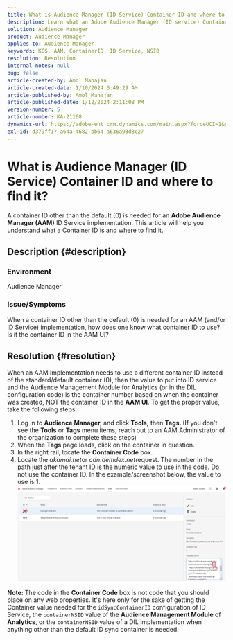 ```yaml
---
title: What is Audience Manager (ID Service) Container ID and where to find it?
description: Learn what an Adobe Audience Manager (ID service) Container ID is and where to find it. Follow the steps given in this article.
solution: Audience Manager
product: Audience Manager
applies-to: Audience Manager
keywords: KCS, AAM, ContainerID, ID Service, NSID
resolution: Resolution
internal-notes: null
bug: false
article-created-by: Amol Mahajan
article-created-date: 1/10/2024 6:49:29 AM
article-published-by: Amol Mahajan
article-published-date: 1/12/2024 2:11:08 PM
version-number: 5
article-number: KA-21168
dynamics-url: https://adobe-ent.crm.dynamics.com/main.aspx?forceUCI=1&pagetype=entityrecord&etn=knowledgearticle&id=b1703163-84af-ee11-a569-6045bd006b3d
exl-id: d379ff17-a64a-4682-bb64-a636a93d8c27
---
```

# What is Audience Manager (ID Service) Container ID and where to find it?


A container ID other than the default (0) is needed for an <b>Adobe Audience Manager (AAM)</b> ID Service implementation. This article will help you understand what a Container ID is and where to find it.

## Description {#description}


### <b>Environment</b>

Audience Manager



### <b>Issue/Symptoms</b>

When a container ID other than the default (0) is needed for an AAM (and/or ID Service) implementation, how does one know what container ID to use? Is it the container ID in the AAM UI?


## Resolution {#resolution}


When an AAM implementation needs to use a different container ID instead of the standard/default container (0), then the value to put into ID service and the Audience Management Module for Analytics (or in the DIL configuration code) is the container number based on when the container was created, NOT the container ID in the <b>AAM UI</b>. To get the proper value, take the following steps:

1. Log in to <b>Audience Manager, </b>and click <b>Tools,</b> then <b>Tags. </b>(If you don't see the <b>Tools</b> or <b>Tags</b> menu items, reach out to an AAM Administrator of the organization to complete these steps)
2. When the <b>Tags</b> page loads, click on the container in question.
3. In the right rail, locate the <b>Container Code</b> box.
4. Locate the *akamai.net*or *cdn.demdex.net*request. The number in the path just after the tenant ID is the numeric value to use in the code. Do not use the container ID. In the example/screenshot below, the value to use is 1.    ![](assets/4768ad75-347c-ed11-81ac-6045bd006a22.png)


<b>Note: </b>The code in the <b>Container Code</b> box is not code that you should place on any web properties. It's here only for the sake of getting the Container value needed for the `idSyncContainerID` configuration of ID Service, the `containerNSID` value of the <b>Audience Management Module</b> of <b>Analytics</b>, or the `containerNSID` value of a DIL implementation when anything other than the default ID sync container is needed.

<b> </b>
